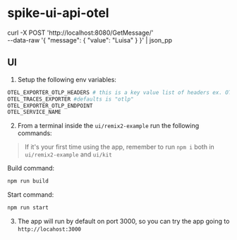 # spike-ui-api-otel

curl -X POST 'http://localhost:8080/GetMessage/' \
--data-raw '{
    "message": {
        "value": "Luisa"
    }
}' | json_pp


## UI

1. Setup the following env variables:

```sh
OTEL_EXPORTER_OTLP_HEADERS # this is a key value list of headers ex. OTEL_EXPORTER_OTLP_HEADERS="x-honeycomb-team=<API_KEY>,Authorization=Basic%20<API_KEY>"
OTEL_TRACES_EXPORTER #defaults is "otlp"
OTEL_EXPORTER_OTLP_ENDPOINT
OTEL_SERVICE_NAME
```

2. From a terminal inside the `ui/remix2-example` run the following commands:

> If it's your first time using the app, remember to run `npm i` both in `ui/remix2-example` and `ui/kit`

Build command:
```sh
npm run build
```

Start command:
```sh
npm run start
```

3. The app will run by default on port 3000, so you can try the app going to `http://locahost:3000`